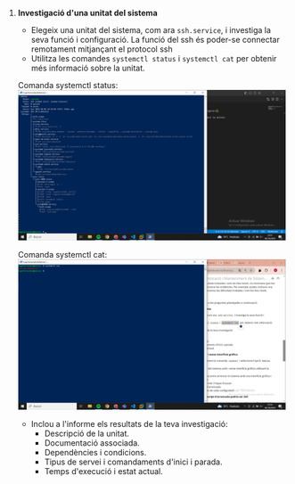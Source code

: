 1. **Investigació d'una unitat del sistema**
   - Elegeix una unitat del sistema, com ara `ssh.service`, i investiga la seva funció i configuració.
   La funció del ssh és poder-se connectar remotament mitjançant el protocol ssh
   - Utilitza les comandes `systemctl status` i `systemctl cat` per obtenir més informació sobre la unitat.

   Comanda systemctl status:
   ![alt text](image.png)


   Comanda systemctl cat:
   ![alt text](image-1.png)

   
   - Inclou a l'informe  els resultats de la teva investigació:
     - Descripció de la unitat.
     - Documentació associada.
     - Dependències i condicions.
     - Tipus de servei i comandaments d'inici i parada.
     - Temps d'execució i estat actual.